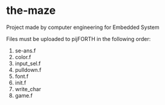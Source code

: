 # the-maze
Project made by computer engineering for Embedded System

Files must be uploaded to pijFORTH in the following order:

1. se-ans.f
2. color.f
3. input_sel.f
4. pulldown.f
5. font.f
6. init.f
7. write_char
8. game.f

